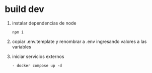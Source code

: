 # build dev

1. instalar dependencias de node
    ``` 
    npm i
    ```

2. copiar .env.template y renombrar a .env ingresando valores a las variables


3. iniciar servicios externos
    ```
    - docker compose up -d
    ```
